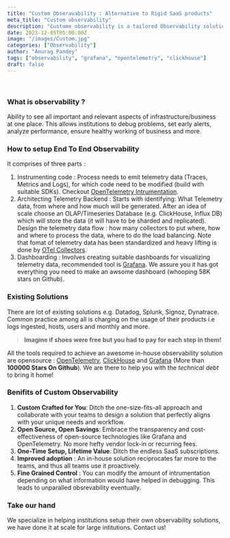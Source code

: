 ```yaml
---
title: "Custom Obseravability : Alternative to Rigid SaaS products"
meta_title: "Custom observability"
description: "Custome observability is a tailored Observability solution for institutions need"
date: 2023-12-05T05:00:00Z
image: "/images/Custom.jpg"
categories: ["Observability"]
author: "Anurag Pandey"
tags: ["observability", "grafana", "opentelemetry", "clickhouse"]
draft: false
---
```


<br>

### What is observability ?
Ability to see all important and relevant aspects of infrastructure/business at one place. This allows institutions to debug problems, set early alerts, analyze performance, ensure healthy working of business and more. 


### How to setup End To End Observability
It comprises of three parts :

1. Instrumenting code : Process needs to emit telemetry data (Traces, Metrics and Logs), for which code need to be modified (build with suitable SDKs). Checkout [OpenTelemetry Intrumentation](https://opentelemetry.io/docs/concepts/instrumentation/). 
2. Architecting Telemetry Backend : Starts with identifying: What Telemetry data, from where and how much will be generated. After an idea of scale choose an OLAP/Timeseries Database (e.g. ClickHouse, Influx DB) which will store the data (it will have to be sharded and replicated). Design the telemetry data flow : how many collectors to put where, how and where to process the data, where to do the load balancing. Note that fomat of telemetry data has been standardized and heavy lifting is done by [OTel Collectors](https://opentelemetry.io/docs/collector/).
3. Dashboarding : Involves creating suitable dashboards for visualizing telemetry data, recommended tool is [Grafana](https://grafana.com/). We assure you it has got everything you need to make an awsome dashboard (whooping 58K stars on Github).

### Existing Solutions

There are lot of existing solutions e.g. Datadog, Splunk, Signoz, Dynatrace. Common practice among all is charging on the usage of their products i.e logs ingested, hosts, users and monthly and more.
> **Imagine if shoes were free but you had to pay for each step in them!**

All the tools required to achieve an awesome in-house observability solution are opensource : [OpenTelemetry](https://github.com/orgs/open-telemetry/repositories), [ClickHouse](https://github.com/ClickHouse/ClickHouse) and [Grafana](https://github.com/grafana/grafana) (More than **100000 Stars On Github**).
We are there to help you with the _technical debt_ to bring it home!

### Benifits of Custom Observability

1. **Custom Crafted for You**: Ditch the one-size-fits-all approach and collaborate with your teams to design a solution that perfectly aligns with your unique needs and workflow.
2. **Open Source, Open Savings**: Embrace the transparency and cost-effectiveness of open-source technologies like Grafana and OpenTelemetry. No more hefty vendor lock-in or recurring fees.
3. **One-Time Setup, Lifetime Value**: Ditch the endless SaaS subscriptions.
4. **Improved adoption** : An in-house solution reciprocates far more to the teams, and thus all teams use it proactively.
5. **Fine Grained Control** : You can modify the amount of intrumentation depending on what information would have helped in debugging. This leads to unparalled obsrevability eventually.

### Take our hand

We specialize in helping institutions setup their own observability solutions, we have done it at scale for large intitutions. Contact us!
